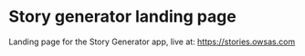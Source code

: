 # Story generator landing page

Landing page for the Story Generator app, live at: https://stories.owsas.com
